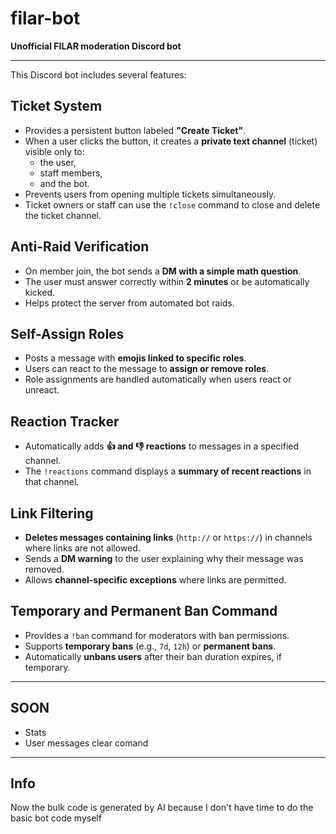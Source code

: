 # filar-bot

**Unofficial FILAR moderation Discord bot**

---

This Discord bot includes several features:

## Ticket System

- Provides a persistent button labeled **"Create Ticket"**.
- When a user clicks the button, it creates a **private text channel** (ticket) visible only to:
  - the user,
  - staff members,
  - and the bot.
- Prevents users from opening multiple tickets simultaneously.
- Ticket owners or staff can use the `!close` command to close and delete the ticket channel.

## Anti-Raid Verification

- On member join, the bot sends a **DM with a simple math question**.
- The user must answer correctly within **2 minutes** or be automatically kicked.
- Helps protect the server from automated bot raids.

## Self-Assign Roles

- Posts a message with **emojis linked to specific roles**.
- Users can react to the message to **assign or remove roles**.
- Role assignments are handled automatically when users react or unreact.

## Reaction Tracker

- Automatically adds **👍 and 👎 reactions** to messages in a specified channel.
- The `!reactions` command displays a **summary of recent reactions** in that channel.

## Link Filtering

- **Deletes messages containing links** (`http://` or `https://`) in channels where links are not allowed.
- Sends a **DM warning** to the user explaining why their message was removed.
- Allows **channel-specific exceptions** where links are permitted.

## Temporary and Permanent Ban Command

- Provides a `!ban` command for moderators with ban permissions.
- Supports **temporary bans** (e.g., `7d`, `12h`) or **permanent bans**.
- Automatically **unbans users** after their ban duration expires, if temporary.

---
## SOON
- Stats
- User messages clear comand

---
## Info
Now the bulk code is generated by AI because I don't have time to do the basic bot code myself
